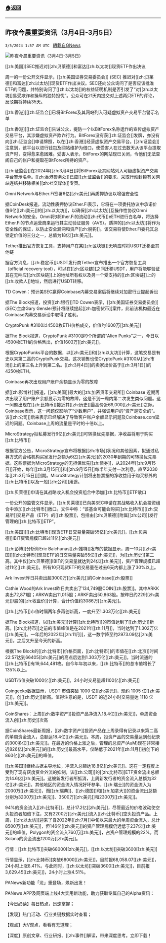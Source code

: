 ###  [:house:返回](README.md)
---


## 昨夜今晨重要资讯（3月4日-3月5日）
`3/5/2024 1:57 AM UTC ` [轉載自GNews](https://gnews.org/articles/2365302)

![昨夜今晨重要资讯（3月4日-3月5日）](https://cdn-img.panewslab.com/panews/2024/03/05/images/ffleERWKvS.jpg "昨夜今晨重要资讯（3月4日-3月5日）")

[[zh:美国]]SEC推迟对[[zh:贝莱德]]和富达[[zh:以太坊]]现货ETF作出决议

周一的一份公开文件显示，[[zh:美国证券交易委员会]] (SEC) 推迟对[[zh:贝莱德]]和富达[[zh:以太坊]]现货ETF作出决议。SEC还向公众询问了是否应该批准ETF的问题，并特别询问了[[zh:以太坊]]的权益证明机制是否引发了“对[[zh:以太坊]]易受欺诈和操纵的独特担忧”。公众可在21天内提交对上述两只ETF的评论，反驳期将持续35天。

[[zh:香港]][[zh:证监会]]已将BitForex及其网站列入可疑虚拟资产交易平台警示名单

[[zh:香港]][[zh:证监会]]告诫公众，提防一个以BitForex名称运作的宣传虚拟资产交易平台，其涉嫌虚拟资产欺诈行为。BitForex没有获[[zh:证监会]]发牌，亦没有向[[zh:证监会]]申请牌照，以在[[zh:香港]]经营虚拟资产交易平台。[[zh:证监会]]注意到，该平台以进行钱包及网站维护为借口，使受害人在过去数天从该平台提取资产时，变得愈来愈困难。受害人表示，BitForex的网站现已关闭，令他们无法查阅自己的帐户和提取在BitForex所持的资产。

[[zh:证监会]]在2024年[[zh:3月4日]]将BitForex及其网站列入可疑虚拟资产交易平台警示名单。[[zh:香港警务处]]已应[[zh:证监会]]的要求，采取行动封锁有关网站连结并移除相关[[zh:社交媒体]]专页。

Omni Network与Ether.Fi签署6亿[[zh:美元]]再质押协议以增强安全性

据CoinDesk报道，流动性质押协议Ether.Fi表示，它将在一项委托协议中承诺价值6亿[[zh:美元]]的[[zh:以太坊]]，以确保[[zh:以太坊]]互操作性协议Omni Network的安全。Omni将对Ether.Fi的流动[[zh:代币]]eETH进行白名单，将选择Ether.Fi的节点运营商来运行其主动验证服务（AVS）。质押的[[zh:以太坊]]将作为安全性的保证，以防止安全漏洞和资产[[zh:脱钩]]。该交易将使Ether.Fi委托其总锁定价值的三分之一，总值为18亿[[zh:美元]]。

Tether推出官方恢复工具，支持用户在某[[zh:区块链]]无响应时将USDT迁移至其他链

据官方消息，[[zh:稳定币]]USDT发行商Tether宣布推出一个官方恢复工具（official recovery tool），可以在[[zh:区块链]]之间迁移USDT，用户将能够验证其在无响应[[zh:区块链]]上的地址所有权以及另一个受支持的[[zh:区块链]]上的[[zh:收款人]]地址，然后进行USDT转移。

TD Cowen：预计美SEC赢得Coinbase内幕交易案后将继续对加密行业提起诉讼

据The Block报道，投资[[zh:银行]]TD Cowen表示，[[zh:美国证券交易委员会]] (SEC)主席Gary Gensler预计将继续提起[[zh:加密货币]]案件，此前该机构最近在Coinbase内幕交易诉讼中取得了胜利。

CryptoPunk #3100以4500枚ETH价格成交，价值约1600万[[zh:美元]]

据The Block报道，CryptoPunk #3100是9个所谓的“Alien Punks”之一，今日以4500枚ETH的价格售出，价值1603万[[zh:美元]]。

根据CryptoPunks平台的数据，以[[zh:美元]]和[[zh:以太坊]]计算，这笔交易是有史以来第二高的CryptoPunk交易。这次销售也使CryptoPunk #3100从[[zh:市场]]上的第三名上升到第二名。[[zh:3月4日]]的卖家出价高于[[zh:3月1日]]的4250枚ETH。

Coinbase再次出现用户账户余额显示为零的故障

据[[zh:彭博社]]报道，[[zh:美国]]最大的[[zh:加密货币交易所]] Coinbase 近期再次出现了用户账户余额显示为零的故障，这是不到一周内第二次发生类似问题。这一问题出现在[[zh:比特币]]接近其[[zh:历史]]最高价近69,000[[zh:美元]]之际。Coinbase表示，这一问题仅影响了“少数用户”，并强调用户的“资产是安全的”。该[[zh:公司]]后来表示已经解决了导致客户账户余额显示问题及Coinbase.com延迟的问题。Coinbase上周的流量是平时的十倍以上。

MicroStrategy拟私募发行6亿[[zh:美元]]可转换优先票据，净收益将用于购买[[zh:比特币]]

根据官方公告，MicroStrategy宣布将根据[[zh:市场]]状况和其他因素，拟通过私募方式向合格机构买家发行总额为6亿[[zh:美元]]的2030年到期的可转换优先票据。这些票据为MicroStrategy的无担保优先[[zh:债券]]，从2024年[[zh:9月15日]]开始，每年[[zh:3月15日]]和[[zh:9月15日]]每半年支付一次利息，直至2030年[[zh:3月15日]]到期。MicroStrategy计划将出售票据的净收益用于购买额外的[[zh:比特币]]以及一般[[zh:公司]]用途。

[[zh:贝莱德]]申请在其战略收入机会投资组合中添加[[zh:比特币]]ETF敞口

一份公开的监管文件显示，[[zh:贝莱德]]已向美SEC申请在其战略收入机会投资组合中添加[[zh:比特币]]敞口。文件中称：“该基金可能会购买[[zh:比特币]][[zh:交易所]]交易产品（ETP）的[[zh:股票]]，包括由[[zh:贝莱德]]附属[[zh:公司]]发行管理的[[zh:比特币]]ETP”。

[[zh:美国]][[zh:比特币]]现货ETF日交易量突破55亿[[zh:美元]]，[[zh:贝莱德]]IBIT资管规模已超过11亿[[zh:美元]]

[[zh:彭博]]分析师Eric Balchunas[[zh:推特]]发布的数据显示，周一10只[[zh:美国]][[zh:比特币]]现货ETF的日交易量突破55亿[[zh:美元]]，为[[zh:历史]]第二高。其中仅[[zh:贝莱德]]IBIT的交易量就达到24亿[[zh:美元]]，资产管理规模已超过11亿[[zh:美元]]。所有10只现货ETF的交易量在过去6天内都上涨了30%以上。

Ark Invest昨日共卖出超3000万[[zh:美元]]的Coinbase[[zh:股票]]

Cathie Wood的Ark Invest昨日共卖出了134,749股COIN[[zh:股票]]。其中ARKK卖出72,871股；ARKW卖出11,015股；ARKF卖出50,863股。按昨日约229[[zh:美元]]/股的[[zh:收盘价]]计算，合计价值约3086万[[zh:美元]]。

[[zh:比特币]]市值时隔两年多再创新高，一度升至1.303万亿[[zh:美元]]

据The Block报道，以[[zh:美元]]计算[[zh:比特币]]的市值达到了[[zh:历史]]新高。[[zh:比特币]]之前的市值峰值是在2021年[[zh:11月]]，当时达到了1.302万亿[[zh:美元]]。一年后的2022年[[zh:11月]]，这一数字降至约2973.09亿[[zh:美元]]，之后又升至今天的新高。

根据The Block的[[zh:比特币]]价格页面，[[zh:比特币]]的市值在[[zh:北京]]时间22:57达到66405[[zh:美元]]的高点后达到1.303万亿[[zh:美元]]。当时流通的[[zh:比特币]]有19,644,481枚。自今年年初以来，[[zh:比特币]]的总市值增长了135%以上。

USDT市值突破1000亿[[zh:美元]]，24小时交易量超1100亿[[zh:美元]]

Coingecko数据显示，USDT 市值突破 1000 亿[[zh:美元]]，现约 1005 亿[[zh:美元]]，创[[zh:历史]]新高。值得注意的是，USDT 的近24小时交易量达 1118 亿[[zh:美元]]。

CoinShares：上周[[zh:数字资产]]投资产品净流入18.4亿[[zh:美元]]，单周资金流入创[[zh:历史]]次高

据CoinShares最新周报，[[zh:数字资产]]投资产品在上周录得有记录以来第二高的单周资金流入，总额达18.4亿[[zh:美元]]。本周，投资产品的交易量达到创纪录的300多亿[[zh:美元]]。在最近的价格上涨之后，管理的总资产(AuM)现在非常接近826亿[[zh:美元]]的[[zh:历史]]最高水平，仅略低于2021年[[zh:11月]]初创下的860亿[[zh:美元]]的峰值。

[[zh:美国]]继续占据主导地位，净流入总额达18.8亿[[zh:美元]]。这在一定程度上受到了现有灰度资金外流的抑制，该[[zh:公司]]的[[zh:比特币]]ETF资金流出总额为14.6亿[[zh:美元]]。这被新发行者所抵消，上周新发行者的资金流入总额为32亿[[zh:美元]]。其他地区的资金流入情况好坏参半，[[zh:瑞士]]的资金流入为2000万[[zh:美元]]，而[[zh:瑞典]]、[[zh:德国]]和[[zh:加拿大]]的资金流出总额分别为3200万[[zh:美元]]、3500万[[zh:美元]]和2300万[[zh:美元]]。

94%的资金流入[[zh:比特币]]，总计17.2亿[[zh:美元]]，尽管最近的价格波动使空头投资者加倍下注，又有2200万[[zh:美元]]流入[[zh:比特币]]空头投资产品。上周，[[zh:以太坊]]迎来了自2022年[[zh:7月]]中旬以来最大的单周资金流入，总计8500万[[zh:美元]]，但146亿[[zh:美元]]的资产管理规模仍远低于237亿[[zh:美元]]的峰值。Polygon的资金流入760万[[zh:美元]]，占资产管理规模的22%，而Solana的资金流出1200万[[zh:美元]]。

行情：[[zh:比特币]]突破68000[[zh:美元]]，[[zh:以太坊]]突破3600[[zh:美元]]

行情显示，[[zh:比特币]]突破68000[[zh:美元]]，目前报68,058.07[[zh:美元]]，24小时上涨8.41%。与此同时，[[zh:以太坊]]突破3600[[zh:美元]]，目前报3,629.45[[zh:美元]]，24小时上涨4.51%。

PANews新功能「龙」重登场，焕新出发！

PANews APP及网页端上线4大实用新功能，助力获取专属自己的Alpha资讯：

【今日必读】每日热点，迅速掌握；

【发现】热门活动、行业关键数据实时查看；

【观点】大V观点，看看有无道理；

【深度】原创文章、行业研报、[[zh:事件]]解读，带来深度思考。立即下载！
